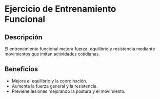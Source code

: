 # Ejercicio de Entrenamiento Funcional

## Descripción
El entrenamiento funcional mejora fuerza, equilibrio y resistencia mediante movimientos que imitan actividades cotidianas.

## Beneficios
- Mejora el equilibrio y la coordinación.
- Aumenta la fuerza general y la resistencia.
- Previene lesiones mejorando la postura y el movimiento.

